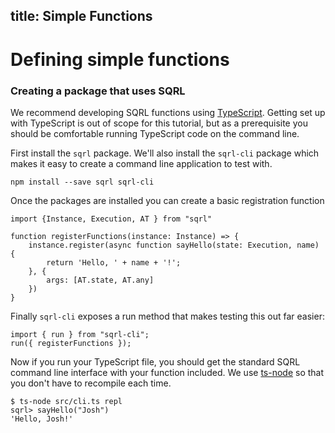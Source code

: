 title: Simple Functions
---

# Defining simple functions

### Creating a package that uses SQRL

We recommend developing SQRL functions using [TypeScript](https://www.typescriptlang.org). Getting set up with TypeScript is out of scope for this tutorial, but as a prerequisite you should be comfortable running TypeScript code on the command line.

First install the `sqrl` package. We'll also install the `sqrl-cli` package which makes it easy to create a command line application to test with.

```
npm install --save sqrl sqrl-cli
```

Once the packages are installed you can create a basic registration function

```
import {Instance, Execution, AT } from "sqrl"

function registerFunctions(instance: Instance) => {
    instance.register(async function sayHello(state: Execution, name) {
        return 'Hello, ' + name + '!';
    }, {
        args: [AT.state, AT.any]
    })
}
```

Finally `sqrl-cli` exposes a run method that makes testing this out far easier:
```
import { run } from "sqrl-cli";
run({ registerFunctions });
```

Now if you run your TypeScript file, you should get the standard SQRL command line interface with your function included. We use [ts-node](https://github.com/TypeStrong/ts-node) so that you don't have to recompile each time.

```
$ ts-node src/cli.ts repl
sqrl> sayHello("Josh")
'Hello, Josh!'
```